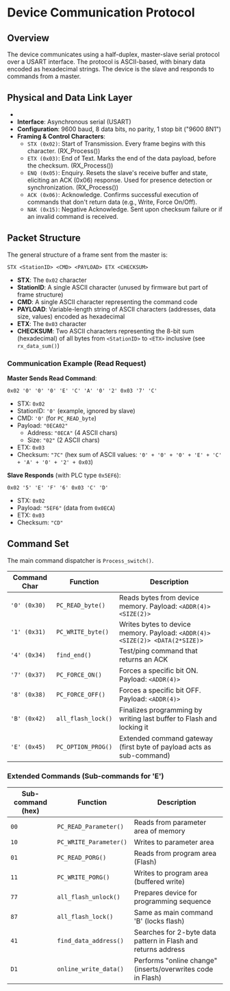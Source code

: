 # Device Communication Protocol


## Overview

The device communicates using a half-duplex, master-slave serial protocol over a USART interface. The protocol is ASCII-based, with binary data encoded as hexadecimal strings. The device is the slave and responds to commands from a master.


## Physical and Data Link Layer
- 
- **Interface**: Asynchronous serial (USART)
- **Configuration**: 9600 baud, 8 data bits, no parity, 1 stop bit ("9600 8N1")
- **Framing & Control Characters**:
  - `STX (0x02)`: Start of Transmission. Every frame begins with this character. (RX_Process())
  - `ETX (0x03)`: End of Text. Marks the end of the data payload, before the checksum. (RX_Process())
  - `ENQ (0x05)`: Enquiry. Resets the slave's receive buffer and state, eliciting an ACK (0x06) response. Used for presence detection or synchronization. (RX_Process())
  - `ACK (0x06)`: Acknowledge. Confirms successful execution of commands that don't return data (e.g., Write, Force On/Off).
  - `NAK (0x15)`: Negative Acknowledge. Sent upon checksum failure or if an invalid command is received.


## Packet Structure

The general structure of a frame sent from the master is:

```
STX <StationID> <CMD> <PAYLOAD> ETX <CHECKSUM>
```


- **STX**: The `0x02` character
- **StationID**: A single ASCII character (unused by firmware but part of frame structure)
- **CMD**: A single ASCII character representing the command code
- **PAYLOAD**: Variable-length string of ASCII characters (addresses, data size, values) encoded as hexadecimal
- **ETX**: The `0x03` character
- **CHECKSUM**: Two ASCII characters representing the 8-bit sum (hexadecimal) of all bytes from `<StationID>` to `<ETX>` inclusive (see `rx_data_sum()`)


### Communication Example (Read Request)

**Master Sends Read Command**:

```
0x02 '0' '0' '0' 'E' 'C' 'A' '0' '2' 0x03 '7' 'C'
```

- STX: `0x02`
- StationID: `'0'` (example, ignored by slave)
- CMD: `'0'` (for `PC_READ_byte`)
- Payload: `"0ECA02"`
  - Address: `"0ECA"` (4 ASCII chars)
  - Size: `"02"` (2 ASCII chars)
- ETX: `0x03`
- Checksum: `"7C"` (hex sum of ASCII values: `'0' + '0' + '0' + 'E' + 'C' + 'A' + '0' + '2' + 0x03`)

**Slave Responds** (with PLC type `0x5EF6`):

```
0x02 '5' 'E' 'F' '6' 0x03 'C' 'D'
```

- STX: `0x02`
- Payload: `"5EF6"` (data from `0x0ECA`)
- ETX: `0x03`
- Checksum: `"CD"`


## Command Set

The main command dispatcher is `Process_switch()`.

| Command Char | Function           | Description                                                                 |
|--------------|--------------------|-----------------------------------------------------------------------------|
| `'0' (0x30)` | `PC_READ_byte()`   | Reads bytes from device memory. Payload: `<ADDR(4)> <SIZE(2)>`              |
| `'1' (0x31)` | `PC_WRITE_byte()`  | Writes bytes to device memory. Payload: `<ADDR(4)> <SIZE(2)> <DATA(2*SIZE)>`|
| `'4' (0x34)` | `find_end()`       | Test/ping command that returns an ACK                                       |
| `'7' (0x37)` | `PC_FORCE_ON()`    | Forces a specific bit ON. Payload: `<ADDR(4)>`                              |
| `'8' (0x38)` | `PC_FORCE_OFF()`   | Forces a specific bit OFF. Payload: `<ADDR(4)>`                             |
| `'B' (0x42)` | `all_flash_lock()` | Finalizes programming by writing last buffer to Flash and locking it        |
| `'E' (0x45)` | `PC_OPTION_PROG()` | Extended command gateway (first byte of payload acts as sub-command)        |


### Extended Commands (Sub-commands for 'E')

| Sub-command (hex) | Function                 | Description                                                                 |
|-------------------|--------------------------|-----------------------------------------------------------------------------|
| `00`             | `PC_READ_Parameter()`    | Reads from parameter area of memory                                         |
| `10`             | `PC_WRITE_Parameter()`   | Writes to parameter area                                                    |
| `01`             | `PC_READ_PORG()`         | Reads from program area (Flash)                                             |
| `11`             | `PC_WRITE_PORG()`        | Writes to program area (buffered write)                                     |
| `77`             | `all_flash_unlock()`     | Prepares device for programming sequence                                    |
| `87`             | `all_flash_lock()`       | Same as main command 'B' (locks flash)                                      |
| `41`             | `find_data_address()`    | Searches for 2-byte data pattern in Flash and returns address               |
| `D1`             | `online_write_data()`    | Performs "online change" (inserts/overwrites code in Flash)                 |
